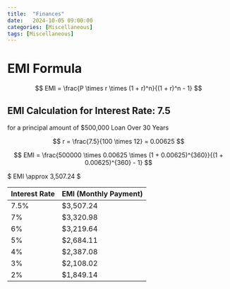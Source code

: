 ```yaml
---
title:  "Finances"
date:   2024-10-05 09:00:00
categories: [Miscellaneous] 
tags: [Miscellaneous]
---
```


# EMI Formula 
$$
EMI = \frac{P \times r \times (1 + r)^n}{(1 + r)^n - 1}
$$

## EMI Calculation for Interest Rate: 7.5
for a principal amount of $500,000 Loan Over 30 Years

$$
r = \frac{7.5}{100 \times 12} = 0.00625
$$

$$ EMI = \frac{500000 \times 0.00625 \times (1 + 0.00625)^{360}}{(1 + 0.00625)^{360} - 1} $$

$ EMI \approx 3,507.24 $

| Interest Rate | EMI (Monthly Payment) |
|---------------|-----------------------|
| 7.5%          | $3,507.24             |
| 7%            | $3,320.98             |
| 6%            | $3,219.64             |
| 5%            | $2,684.11             |
| 4%            | $2,387.08             |
| 3%            | $2,108.02             |
| 2%            | $1,849.14             |


